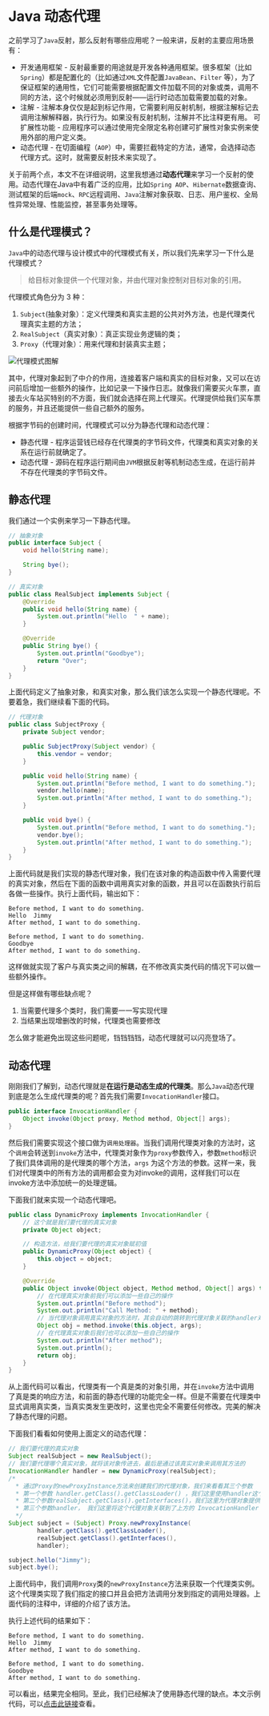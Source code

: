 # Java 动态代理

之前学习了`Java`反射，那么反射有哪些应用呢？一般来讲，反射的主要应用场景有：

* 开发通用框架 - 反射最重要的用途就是开发各种通用框架。很多框架（比如`Spring`）都是配置化的（比如通过`XML`文件配置`JavaBean`、`Filter` 等），为了保证框架的通用性，它们可能需要根据配置文件加载不同的对象或类，调用不同的方法，这个时候就必须用到反射——运行时动态加载需要加载的对象。
* 注解 - 注解本身仅仅是起到标记作用，它需要利用反射机制，根据注解标记去调用注解解释器，执行行为。如果没有反射机制，注解并不比注释更有用。
可扩展性功能 - 应用程序可以通过使用完全限定名称创建可扩展性对象实例来使用外部的用户定义类。
* 动态代理 - 在切面编程（`AOP`）中，需要拦截特定的方法，通常，会选择动态代理方式。这时，就需要反射技术来实现了。

关于前两个点，本文不在详细说明，这里我想通过**动态代理**来学习一个反射的使用。动态代理在Java中有着广泛的应用，比如`Spring AOP`、`Hibernate`数据查询、测试框架的后端`mock`、`RPC`远程调用、`Java`注解对象获取、日志、用户鉴权、全局性异常处理、性能监控，甚至事务处理等。

## 什么是代理模式？

`Java`中的动态代理与设计模式中的代理模式有关，所以我们先来学习一下什么是代理模式？

> 给目标对象提供一个代理对象，并由代理对象控制对目标对象的引用。

代理模式角色分为 3 种：

1. `Subject`(抽象对象）：定义代理类和真实主题的公共对外方法，也是代理类代理真实主题的方法；
2. `RealSubject`（真实对象）：真正实现业务逻辑的类；
3. `Proxy`（代理对象）：用来代理和封装真实主题；

![代理模式图解](/images/proxy.jpg)

其中，代理对象起到了中介的作用，连接着客户端和真实的目标对象，又可以在访问前后增加一些额外的操作，比如记录一下操作日志。就像我们需要买火车票，直接去火车站买特别的不方面，我们就会选择在网上代理买。代理提供给我们买车票的服务，并且还能提供一些自己额外的服务。

根据字节码的创建时间，代理模式可以分为静态代理和动态代理：

* 静态代理 - 程序运营钱已经存在代理类的字节码文件，代理类和真实对象的关系在运行前就确定了。
* 动态代理 - 源码在程序运行期间由`JVM`根据反射等机制动态生成，在运行前并不存在代理类的字节码文件。

## 静态代理

我们通过一个实例来学习一下静态代理。

```java
// 抽象对象
public interface Subject {
    void hello(String name);

    String bye();
}

// 真实对象
public class RealSubject implements Subject {
    @Override
    public void hello(String name) {
        System.out.println("Hello  " + name);
    }

    @Override
    public String bye() {
        System.out.println("Goodbye");
        return "Over";
    }
}
```
上面代码定义了抽象对象，和真实对象，那么我们该怎么实现一个静态代理呢。不要着急，我们继续看下面的代码。

```java
// 代理对象
public class SubjectProxy {
    private Subject vendor;

    public SubjectProxy(Subject vendor) {
        this.vendor = vendor;
    }

    public void hello(String name) {
        System.out.println("Before method, I want to do something.");
        vendor.hello(name);
        System.out.println("After method, I want to do something.");
    }

    public void bye() {
        System.out.println("Before method, I want to do something.");
        vendor.bye();
        System.out.println("After method, I want to do something.");
    }
}
```

上面代码就是我们实现的静态代理对象，我们在该对象的构造函数中传入需要代理的真实对象，然后在下面的函数中调用真实对象的函数，并且可以在函数执行前后各做一些操作。执行上面代码，输出如下：

```
Before method, I want to do something.
Hello  Jimmy
After method, I want to do something.

Before method, I want to do something.
Goodbye
After method, I want to do something.
```

这样做就实现了客户与真实类之间的解耦，在不修改真实类代码的情况下可以做一些额外操作。

但是这样做有哪些缺点呢？

1. 当需要代理多个类时，我们需要一一写实现代理
2. 当结果出现增删改的时候，代理类也需要修改

怎么做才能避免出现这些问题呢，铛铛铛铛，动态代理就可以闪亮登场了。

## 动态代理

刚刚我们了解到，动态代理就是**在运行是动态生成的代理类**。那么`Java`动态代理到底是怎么生成代理类的呢？首先我们需要`InvocationHandler`接口。

```java
public interface InvocationHandler { 
    Object invoke(Object proxy, Method method, Object[] args); 
} 
```

然后我们需要实现这个接口做为`调用处理器`。当我们调用代理类对象的方法时，这个`调用`会转送到`invoke`方法中，代理类对象作为`proxy`参数传入，参数`method`标识了我们具体调用的是代理类的哪个方法，`args`
为这个方法的参数。这样一来，我们对代理类中的所有方法的调用都会变为对invoke的调用，这样我们可以在invoke方法中添加统一的处理逻辑。

下面我们就来实现一个动态代理吧。

```java
public class DynamicProxy implements InvocationHandler {
    // 这个就是我们要代理的真实对象
    private Object object;

    // 构造方法，给我们要代理的真实对象赋初值
    public DynamicProxy(Object object) {
        this.object = object;
    }

    @Override
    public Object invoke(Object object, Method method, Object[] args) throws Throwable {
        // 在代理真实对象前我们可以添加一些自己的操作
        System.out.println("Before method");
        System.out.println("Call Method: " + method);
        // 当代理对象调用真实对象的方法时，其会自动的跳转到代理对象关联的handler对象的invoke方法来进行调用
        Object obj = method.invoke(this.object, args);
        // 在代理真实对象后我们也可以添加一些自己的操作
        System.out.println("After method");
        System.out.println();
        return obj;
    }
}
```

从上面代码可以看出，代理类有一个真是类的对象引用，并在`invoke`方法中调用了真是类的响应方法，和前面的静态代理的功能完全一样。但是不需要在代理类中显式调用真实类，当真实类发生更改时，这里也完全不需要任何修改。完美的解决了静态代理的问题。

下面我们看看如何使用上面定义的动态代理：

```java
// 我们要代理的真实对象
Subject realSubject = new RealSubject();
// 我们要代理哪个真实对象，就将该对象传进去，最后是通过该真实对象来调用其方法的
InvocationHandler handler = new DynamicProxy(realSubject);
/*
  * 通过Proxy的newProxyInstance方法来创建我们的代理对象，我们来看看其三个参数
  * 第一个参数 handler.getClass().getClassLoader() ，我们这里使用handler这个类的ClassLoader对象来加载我们的代理对象
  * 第二个参数realSubject.getClass().getInterfaces()，我们这里为代理对象提供的接口是真实对象所实行的接口，表示我要代理的是该真实对象，这样我就能调用这组接口中的方法了
  * 第三个参数handler， 我们这里将这个代理对象关联到了上方的 InvocationHandler 这个对象上
  */
Subject subject = (Subject) Proxy.newProxyInstance(
        handler.getClass().getClassLoader(),
        realSubject.getClass().getInterfaces(),
        handler);

subject.hello("Jimmy");
subject.bye();
```

上面代码中，我们调用`Proxy`类的`newProxyInstance`方法来获取一个代理类实例。这个代理类实现了我们指定的接口并且会把方法调用分发到指定的调用处理器。上面代码的注释中，详细的介绍了该方法。

执行上述代码的结果如下：

```
Before method, I want to do something.
Hello  Jimmy
After method, I want to do something.

Before method, I want to do something.
Goodbye
After method, I want to do something.
```

可以看出，结果完全相同。至此，我们已经解决了使用静态代理的缺点。本文示例代码，可以[点击此链接](https://github.com/jiamaoweilie/my-learn/tree/master/dynamic-proxy/src/com/tw)查看。









